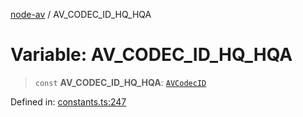 [node-av](../globals.md) / AV\_CODEC\_ID\_HQ\_HQA

# Variable: AV\_CODEC\_ID\_HQ\_HQA

> `const` **AV\_CODEC\_ID\_HQ\_HQA**: [`AVCodecID`](../type-aliases/AVCodecID.md)

Defined in: [constants.ts:247](https://github.com/seydx/av/blob/f8631fc881b394300b1479f511d55cf1c370a87f/src/constants/constants.ts#L247)
